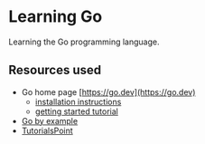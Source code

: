 # Learning Go

Learning the Go programming language.

## Resources used
* Go home page [https://go.dev](https://go.dev)
    * [installation instructions](https://go.dev/doc/install)
    * [getting started tutorial](https://go.dev/doc/tutorial/getting-started)
* [Go by example](https://gobyexample.com/)
* [TutorialsPoint](https://www.tutorialspoint.com/go/go_overview.htm)

